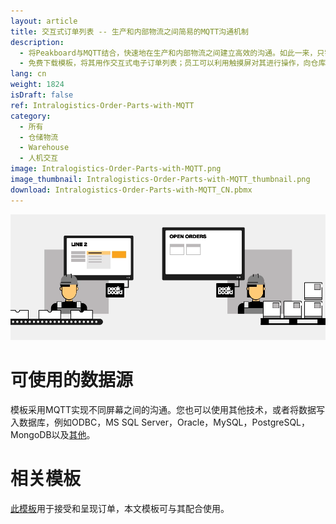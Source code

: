 ```yaml
---
layout: article
title: 交互式订单列表 -- 生产和内部物流之间简易的MQTT沟通机制
description: 
  - 将Peakboard与MQTT结合，快速地在生产和内部物流之间建立高效的沟通。如此一来，只需按下按钮，即可轻松地为产品制造中所需的零部件创建订单，并将其发送至内部物流部门。
  - 免费下载模板，将其用作交互式电子订单列表；员工可以利用触摸屏对其进行操作，向仓库请求缺少的生产零件。这样就可确保生产过程的顺畅，尽可能地减少等待时间，非常高效。 
lang: cn
weight: 1824
isDraft: false
ref: Intralogistics-Order-Parts-with-MQTT
category:
  - 所有
  - 仓储物流
  - Warehouse
  - 人机交互
image: Intralogistics-Order-Parts-with-MQTT.png
image_thumbnail: Intralogistics-Order-Parts-with-MQTT_thumbnail.png
download: Intralogistics-Order-Parts-with-MQTT_CN.pbmx
---
```

![](img/peakboard-mqtt-dashboards.gif)

# 可使用的数据源

模板采用MQTT实现不同屏幕之间的沟通。您也可以使用其他技术，或者将数据写入数据库，例如ODBC，MS SQL Server，Oracle，MySQL，PostgreSQL，MongoDB以及[其他](https://peakboard.com/zh-hans/interfaces/)。

# 相关模板

[此模板](https://templates.peakboard.com/Intralogistics-Receive-Orders-via-MQTT/cn)用于接受和呈现订单，本文模板可与其配合使用。

